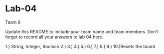 # Lab-04
Team 6 

Update this README to include your team name and team members. Don't forget to record all your answers to lab 04 here.

1.) String, Integer, Boolean
2.)
3.)
4.)
5.)
6.)
7.)
8.)
9.)
10.)Resets the board
